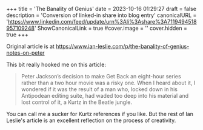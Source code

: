 +++
title = 'The Banality of Genius'
date = 2023-10-16 01:29:27
draft = false
description = 'Conversion of linked-in share into blog entry'
canonicalURL = 'https://www.linkedin.com/feed/update/urn%3Ali%3Ashare%3A7119494518957109248'
ShowCanonicalLink = true
#cover.image = ''
cover.hidden = true
+++

Original article is at https://www.ian-leslie.com/p/the-banality-of-genius-notes-on-peter

This bit really hooked me on this article:

> Peter Jackson’s decision to make Get
> Back an eight-hour series rather than a two hour movie was a risky one. When I
> heard about it, I wondered if it was the result of a man who, locked down in his
> Antipodean editing suite, had waded too deep into his material and lost control
> of it, a Kurtz in the Beatle jungle.

You can call me a sucker for Kurtz references if you like.  But the rest of Ian
Leslie's article is an excellent reflection on the process of creativity.
